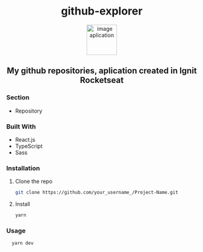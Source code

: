 <h1 align="center">github-explorer</h1>

<div align="center">
    <img src="./src/asseets/images/img-aplication.png" alt="image aplication" width="80" height="80">
</div>

<h2 align="center">My github repositories, aplication created in Ignit Rocketseat</h2>

### Section
- Repository

### Built With
* React.js
* TypeScript
* Sass

### Installation
1. Clone the repo
   ```sh
   git clone https://github.com/your_username_/Project-Name.git
   ```
2. Install 
   ```sh
   yarn
   ```
   
 ### Usage
 ```sh
   yarn dev
   ```
